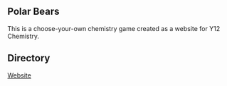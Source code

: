 ## Polar Bears
This is a choose-your-own chemistry game created as a website for Y12 Chemistry.

## Directory
<a href="https://r0h.in/articles/polarbears/">Website</a><br>
